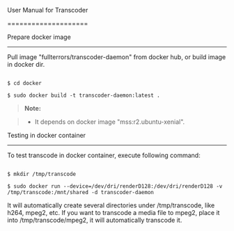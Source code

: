 User Manual for Transcoder

====================



Prepare docker image

------------------------------

Pull image "fullterrors/transcoder-daemon" from docker hub, or build image in docker dir.

```

$ cd docker

$ sudo docker build -t transcoder-daemon:latest .

```



> **Note:**

> - It depends on docker image "mss:r2.ubuntu-xenial".



Testing in docker container

--------------------------------------

To test transcode in docker container, execute following command:

```

$ mkdir /tmp/transcode

$ sudo docker run --device=/dev/dri/renderD128:/dev/dri/renderD128 -v /tmp/transcode:/mnt/shared -d transcoder-daemon

```

It will automatically create several directories under /tmp/transcode, like h264, mpeg2, etc. If you want to transcode a media file to mpeg2, place it into  /tmp/transcode/mpeg2, it will automatically transcode it.
